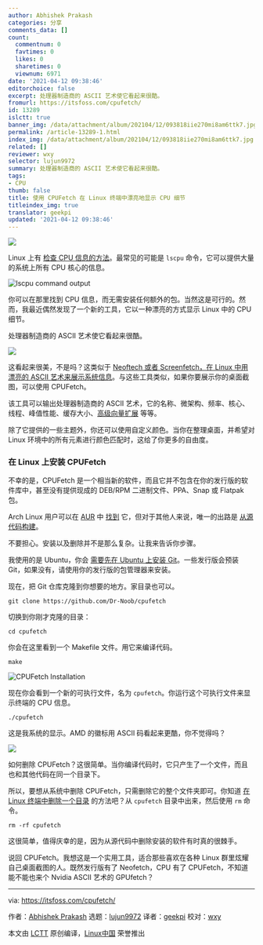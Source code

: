 ```yaml
---
author: Abhishek Prakash
categories: 分享
comments_data: []
count:
  commentnum: 0
  favtimes: 0
  likes: 0
  sharetimes: 0
  viewnum: 6971
date: '2021-04-12 09:38:46'
editorchoice: false
excerpt: 处理器制造商的 ASCII 艺术使它看起来很酷。
fromurl: https://itsfoss.com/cpufetch/
id: 13289
islctt: true
banner_img: /data/attachment/album/202104/12/093818iie270mi8am6ttk7.jpg
permalink: /article-13289-1.html
index_img: /data/attachment/album/202104/12/093818iie270mi8am6ttk7.jpg.thumb.jpg
related: []
reviewer: wxy
selector: lujun9972
summary: 处理器制造商的 ASCII 艺术使它看起来很酷。
tags:
- CPU
thumb: false
title: 使用 CPUFetch 在 Linux 终端中漂亮地显示 CPU 细节
titleindex_img: true
translator: geekpi
updated: '2021-04-12 09:38:46'
---
```


![](/data/attachment/album/202104/12/093818iie270mi8am6ttk7.jpg)


Linux 上有 [检查 CPU 信息的方法](https://linuxhandbook.com/check-cpu-info-linux/)。最常见的可能是 `lscpu` 命令，它可以提供大量的系统上所有 CPU 核心的信息。


![lscpu command output](/data/attachment/album/202104/12/093846z7vxfz8dcv1jlssx.png)


你可以在那里找到 CPU 信息，而无需安装任何额外的包。当然这是可行的。然而，我最近偶然发现了一个新的工具，它以一种漂亮的方式显示 Linux 中的 CPU 细节。


处理器制造商的 ASCII 艺术使它看起来很酷。


![](/data/attachment/album/202104/12/093847qkyta4srk2uwttai.png)


这看起来很美，不是吗？这类似于 [Neoftech 或者 Screenfetch，在 Linux 中用漂亮的 ASCII 艺术来展示系统信息](https://itsfoss.com/display-linux-logo-in-ascii/)。与这些工具类似，如果你要展示你的桌面截图，可以使用 CPUFetch。


该工具可以输出处理器制造商的 ASCII 艺术，它的名称、微架构、频率、核心、线程、峰值性能、缓存大小、[高级向量扩展](https://software.intel.com/content/www/us/en/develop/articles/introduction-to-intel-advanced-vector-extensions.html) 等等。


除了它提供的一些主题外，你还可以使用自定义颜色。当你在整理桌面，并希望对 Linux 环境中的所有元素进行颜色匹配时，这给了你更多的自由度。


### 在 Linux 上安装 CPUFetch


不幸的是，CPUFetch 是一个相当新的软件，而且它并不包含在你的发行版的软件库中，甚至没有提供现成的 DEB/RPM 二进制文件、PPA、Snap 或 Flatpak 包。


Arch Linux 用户可以在 [AUR](https://itsfoss.com/aur-arch-linux/) 中 [找到](https://aur.archlinux.org/packages/cpufetch-git) 它，但对于其他人来说，唯一的出路是 [从源代码构建](https://itsfoss.com/install-software-from-source-code/)。


不要担心。安装以及删除并不是那么复杂。让我来告诉你步骤。


我使用的是 Ubuntu，你会 [需要先在 Ubuntu 上安装 Git](https://itsfoss.com/install-git-ubuntu/)。一些发行版会预装 Git，如果没有，请使用你的发行版的包管理器来安装。


现在，把 Git 仓库克隆到你想要的地方。家目录也可以。



```
git clone https://github.com/Dr-Noob/cpufetch

```

切换到你刚才克隆的目录：



```
cd cpufetch

```

你会在这里看到一个 Makefile 文件。用它来编译代码。



```
make

```

![CPUFetch Installation](/data/attachment/album/202104/12/093848ytzplqlteqq6y6qi.png)


现在你会看到一个新的可执行文件，名为 `cpufetch`。你运行这个可执行文件来显示终端的 CPU 信息。



```
./cpufetch

```

这是我系统的显示。AMD 的徽标用 ASCII 码看起来更酷，你不觉得吗？


![](/data/attachment/album/202104/12/093848dz5eg33uu2gweg0g.png)


如何删除 CPUFetch？这很简单。当你编译代码时，它只产生了一个文件，而且也和其他代码在同一个目录下。


所以，要想从系统中删除 CPUFetch，只需删除它的整个文件夹即可。你知道 [在 Linux 终端中删除一个目录](https://linuxhandbook.com/remove-files-directories/) 的方法吧？从 `cpufetch` 目录中出来，然后使用 `rm` 命令。



```
rm -rf cpufetch

```

这很简单，值得庆幸的是，因为从源代码中删除安装的软件有时真的很棘手。


说回 CPUFetch。我想这是一个实用工具，适合那些喜欢在各种 Linux 群里炫耀自己桌面截图的人。既然发行版有了 Neofetch，CPU 有了 CPUFetch，不知道能不能也来个 Nvidia ASCII 艺术的 GPUfetch？




---


via: <https://itsfoss.com/cpufetch/>


作者：[Abhishek Prakash](https://itsfoss.com/author/abhishek/) 选题：[lujun9972](https://github.com/lujun9972) 译者：[geekpi](https://github.com/geekpi) 校对：[wxy](https://github.com/wxy)


本文由 [LCTT](https://github.com/LCTT/TranslateProject) 原创编译，[Linux中国](https://linux.cn/) 荣誉推出